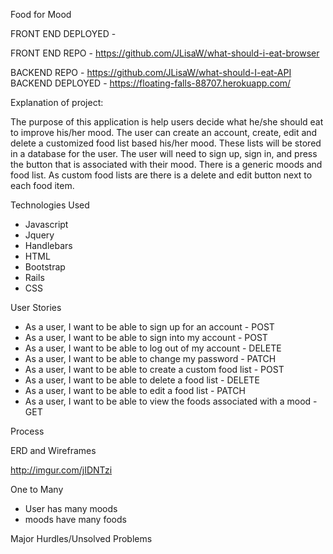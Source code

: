 Food for Mood

FRONT END DEPLOYED - 

FRONT END REPO - https://github.com/JLisaW/what-should-i-eat-browser

BACKEND REPO - https://github.com/JLisaW/what-should-I-eat-API
BACKEND DEPLOYED - https://floating-falls-88707.herokuapp.com/

Explanation of project:

The purpose of this application is help users decide what he/she should eat to improve his/her mood.  The user can create an account, create, edit and delete a customized food list based his/her mood.  These lists will be stored in a database for the user.  The user will need to sign up, sign in, and press the button that is associated with their mood.  There is a generic moods and food list.  As custom food lists are there is a delete and edit button next to each food item.


Technologies Used

* Javascript
* Jquery
* Handlebars
* HTML
* Bootstrap
* Rails
* CSS

User Stories

* As a user, I want to be able to sign up for an account - POST
* As a user, I want to be able to sign into my account - POST
* As a user, I want to be able to log out of my account - DELETE
* As a user, I want to be able to change my password - PATCH
* As a user, I want to be able to create a custom food list - POST
* As a user, I want to be able to delete a food list - DELETE
* As a user, I want to be able to edit a food list - PATCH
* As a user, I want to be able to view the foods associated with a mood - GET

Process


ERD and Wireframes

http://imgur.com/jIDNTzi

One to Many

* User has many moods
* moods have many foods


Major Hurdles/Unsolved Problems
